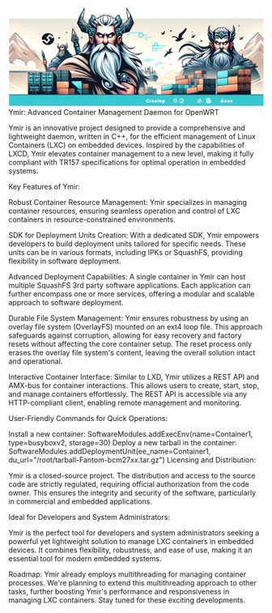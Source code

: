 ![Ymir logo](banner-no-bg.png)
Ymir: Advanced Container Management Daemon for OpenWRT

Ymir is an innovative project designed to provide a comprehensive and lightweight daemon, written in C++, for the efficient management of Linux Containers (LXC) on embedded devices. Inspired by the capabilities of LXCD, Ymir elevates container management to a new level, making it fully compliant with TR157 specifications for optimal operation in embedded systems.

Key Features of Ymir:

Robust Container Resource Management: Ymir specializes in managing container resources, ensuring seamless operation and control of LXC containers in resource-constrained environments.

SDK for Deployment Units Creation: With a dedicated SDK, Ymir empowers developers to build deployment units tailored for specific needs. These units can be in various formats, including IPKs or SquashFS, providing flexibility in software deployment.

Advanced Deployment Capabilities: A single container in Ymir can host multiple SquashFS 3rd party software applications. Each application can further encompass one or more services, offering a modular and scalable approach to software deployment.

Durable File System Management: Ymir ensures robustness by using an overlay file system (OverlayFS) mounted on an ext4 loop file. This approach safeguards against corruption, allowing for easy recovery and factory resets without affecting the core container setup. The reset process only erases the overlay file system's content, leaving the overall solution intact and operational.

Interactive Container Interface: Similar to LXD, Ymir utilizes a REST API and AMX-bus for container interactions. This allows users to create, start, stop, and manage containers effortlessly. The REST API is accessible via any HTTP-compliant client, enabling remote management and monitoring.

User-Friendly Commands for Quick Operations:

Install a new container: SoftwareModules.addExecEnv(name=Container1, type=busyboxv2, storage=30)
Deploy a new tarball in the container: SoftwareModules.addDeploymentUnit(ee_name=Container1, du_url="/root/tarball-Fantom-bcm27xx.tar.gz")
Licensing and Distribution:

Ymir is a closed-source project. The distribution and access to the source code are strictly regulated, requiring official authorization from the code owner. This ensures the integrity and security of the software, particularly in commercial and embedded applications.

Ideal for Developers and System Administrators:

Ymir is the perfect tool for developers and system administrators seeking a powerful yet lightweight solution to manage LXC containers in embedded devices. It combines flexibility, robustness, and ease of use, making it an essential tool for modern embedded systems.


Roadmap:
Ymir already employs multithreading for managing container processes. We're planning to extend this multithreading approach to other tasks, further boosting Ymir's performance and responsiveness in managing LXC containers. Stay tuned for these exciting developments.
